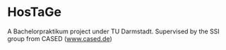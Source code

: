 HosTaGe
=======

A Bachelorpraktikum project under TU Darmstadt. Supervised by the SSI group from CASED (www.cased.de)
